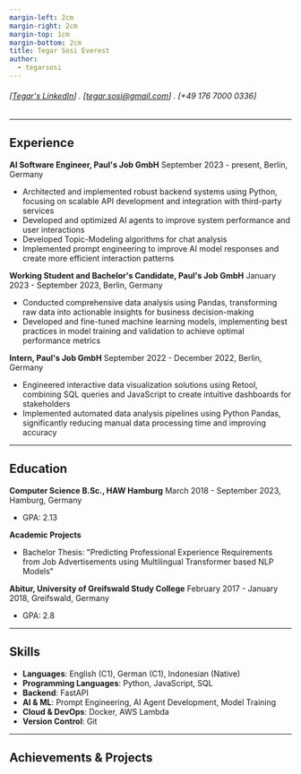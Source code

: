 ```yaml
---
margin-left: 2cm
margin-right: 2cm
margin-top: 1cm
margin-bottom: 2cm
title: Tegar Sosi Everest
author:
  - tegarsosi
---
```


###### [[Tegar's LinkedIn](linkedin.com/in/tegarsosieverest)] . [tegar.sosi@gmail.com] . [+49 176 7000 0336]
---

## Experience

**AI Software Engineer, Paul's Job GmbH**
September 2023 - present, Berlin, Germany

- Architected and implemented robust backend systems using Python, focusing on scalable API development and integration with third-party services
- Developed and optimized AI agents to improve system performance and user interactions
- Developed Topic-Modeling algorithms for chat analysis
- Implemented prompt engineering to improve AI model responses and create more efficient interaction patterns


**Working Student and Bachelor's Candidate, Paul's Job GmbH**
January 2023 - September 2023, Berlin, Germany

- Conducted comprehensive data analysis using Pandas, transforming raw data into actionable insights for business decision-making
- Developed and fine-tuned machine learning models, implementing best practices in model training and validation to achieve optimal performance metrics

**Intern, Paul's Job GmbH**
September 2022 - December 2022, Berlin, Germany

- Engineered interactive data visualization solutions using Retool, combining SQL queries and JavaScript to create intuitive dashboards for stakeholders
- Implemented automated data analysis pipelines using Python Pandas, significantly reducing manual data processing time and improving accuracy

---

## Education

**Computer Science B.Sc., HAW Hamburg**
March 2018 - September 2023, Hamburg, Germany
- GPA: 2.13

**Academic Projects**
- Bachelor Thesis: "Predicting Professional Experience Requirements from Job Advertisements using Multilingual Transformer based NLP Models"

**Abitur, University of Greifswald Study College**
February 2017 - January 2018, Greifswald, Germany
- GPA: 2.8

---

## Skills

- **Languages**: English (C1), German (C1), Indonesian (Native)
- **Programming Languages**: Python, JavaScript, SQL
- **Backend**: FastAPI
- **AI & ML**: Prompt Engineering, AI Agent Development, Model Training
- **Cloud & DevOps**: Docker, AWS Lambda
- **Version Control**: Git

---

## Achievements & Projects

